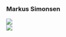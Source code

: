 ### Markus Simonsen

<img src="https://github-readme-stats.vercel.app/api?username=markussim&show_icons=true&count_private=true&theme=merko&hide_border=true" />

<div >
  <a href="https://wakatime.com/@markussim">
    <img src="https://github-readme-stats.vercel.app/api/wakatime?username=markus&api_domain=wakaspace.eu&custom_title=Weekly%20Development%20Breakdown&theme=merko&hide_border=true" />
  </a>
</div>
